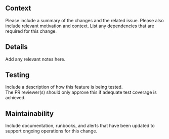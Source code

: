 ## Context

Please include a summary of the changes and the related issue. 
Please also include relevant motivation and context. 
List any dependencies that are required for this change.

## Details
Add any relevant notes here.

## Testing
Include a description of how this feature is being tested.  
The PR reviewer(s) should only approve this if adequate test coverage is achieved.

## Maintainability
Include documentation, runbooks, and alerts that have been updated to support ongoing operations for this change.

